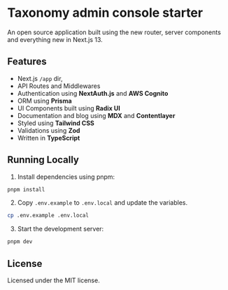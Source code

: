 # Taxonomy admin console starter

An open source application built using the new router, server components and everything new in Next.js 13.

## Features

- Next.js `/app` dir,
- API Routes and Middlewares
- Authentication using **NextAuth.js** and **AWS Cognito**
- ORM using **Prisma**
- UI Components built using **Radix UI**
- Documentation and blog using **MDX** and **Contentlayer**
- Styled using **Tailwind CSS**
- Validations using **Zod**
- Written in **TypeScript**

## Running Locally

1. Install dependencies using pnpm:

```sh
pnpm install
```

2. Copy `.env.example` to `.env.local` and update the variables.

```sh
cp .env.example .env.local
```

3. Start the development server:

```sh
pnpm dev
```

## License

Licensed under the MIT license.
